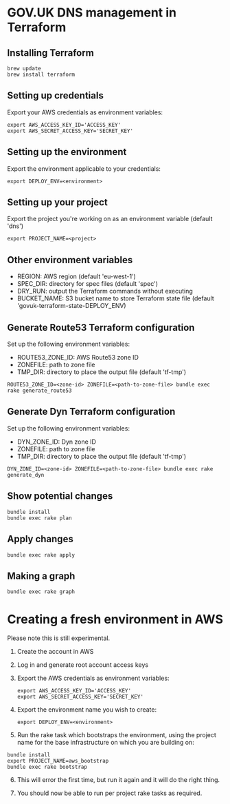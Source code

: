 # GOV.UK DNS management in Terraform

## Installing Terraform

```
brew update
brew install terraform
```

## Setting up credentials

Export your AWS credentials as environment variables:

```
export AWS_ACCESS_KEY_ID='ACCESS_KEY'
export AWS_SECRET_ACCESS_KEY='SECRET_KEY'
```

## Setting up the environment

Export the environment applicable to your credentials:

```
export DEPLOY_ENV=<environment>
```

## Setting up your project

Export the project you're working on as an environment variable (default 'dns')

```
export PROJECT_NAME=<project>
```

## Other environment variables

* REGION: AWS region (default 'eu-west-1')
* SPEC_DIR: directory for spec files (default 'spec')
* DRY_RUN: output the Terraform commands without executing
* BUCKET_NAME: S3 bucket name to store Terraform state file (default 'govuk-terraform-state\-DEPLOY\_ENV)

## Generate Route53 Terraform configuration

Set up the following environment variables:

* ROUTE53\_ZONE\_ID: AWS Route53 zone ID
* ZONEFILE: path to zone file
* TMP_DIR: directory to place the output file (default 'tf-tmp')

```
ROUTE53_ZONE_ID=<zone-id> ZONEFILE=<path-to-zone-file> bundle exec rake generate_route53
```

## Generate Dyn Terraform configuration

Set up the following environment variables:

* DYN\_ZONE\_ID: Dyn zone ID
* ZONEFILE: path to zone file
* TMP_DIR: directory to place the output file (default 'tf-tmp')

```
DYN_ZONE_ID=<zone-id> ZONEFILE=<path-to-zone-file> bundle exec rake generate_dyn
```

## Show potential changes

```
bundle install
bundle exec rake plan
```

## Apply changes

```
bundle exec rake apply
```

## Making a graph

```
bundle exec rake graph
```

# Creating a fresh environment in AWS

Please note this is still experimental.

1. Create the account in AWS
2. Log in and generate root account access keys
3. Export the AWS credentials as environment variables:

   ```
   export AWS_ACCESS_KEY_ID='ACCESS_KEY'
   export AWS_SECRET_ACCESS_KEY='SECRET_KEY'
   ```

4. Export the environment name you wish to create:

   ```
   export DEPLOY_ENV=<environment>
   ```

5. Run the rake task which bootstraps the environment, using the project name
   for the base infrastructure on which you are building on:

  ```
  bundle install
  export PROJECT_NAME=aws_bootstrap
  bundle exec rake bootstrap
  ```

6. This will error the first time, but run it again and it will do the right
   thing.

7. You should now be able to run per project rake tasks as required.
